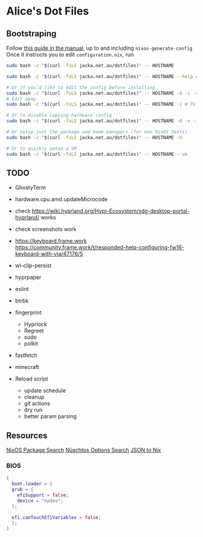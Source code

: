# Alice's Dot Files

## Bootstraping

Follow [this guide in the manual](https://nixos.org/manual/nixos/stable/#sec-installation-manual), up to and including `nixos-generate-config`  
Once it instructs you to edit `configuration.nix`, run

```bash
sudo bash -c "$(curl -fsLS jacka.net.au/dotfiles)" -- HOSTNAME

sudo bash -c "$(curl -fsLS jacka.net.au/dotfiles)" -- HOSTNAME --help # For usage

# Or if you'd like to edit the config before installing
sudo bash -c "$(curl -fsLS jacka.net.au/dotfiles)" -- HOSTNAME -d -c -v # To download, copy the hardware config, and update stateVersion
# Edit away
sudo bash -c "$(curl -fsLS jacka.net.au/dotfiles)" -- HOSTNAME -i # To finish the install

# Or to disable copying hardware config
sudo bash -c "$(curl -fsLS jacka.net.au/dotfiles)" -- HOSTNAME -d -v -i

# Or setup just the package and home managers (for non NixOS hosts)
sudo bash -c "$(curl -fsLS jacka.net.au/dotfiles)" -- HOSTNAME -h

# Or to quickly setup a VM
sudo bash -c "$(curl -fsLS jacka.net.au/dotfiles)" -- HOSTNAME --vm
```

## TODO

- GhostyTerm
- hardware.cpu.amd.updateMicrocode
- check <https://wiki.hyprland.org/Hypr-Ecosystem/xdg-desktop-portal-hyprland/> works
- check screenshots work

- <https://keyboard.frame.work> <https://community.frame.work/t/responded-help-configuring-fw16-keyboard-with-via/47176/5>
- wl-clip-persist
- hyprpaper
- eslint
- btrbk

- fingerprint
  - Hyprlock
  - Regreet
  - sudo
  - polkit
- fastfetch
- minecraft

- Reload script
  - update schedule
  - cleanup
  - git actions
  - dry run
  - better param parsing

## Resources

[NixOS Package Search](https://search.nixos.org/packages?channel=unstable)
[Nüschtos Options Search](https://search.n%C3%BCschtos.de)
[JSON to Nix](https://json-to-nix.pages.dev/)

### BIOS

```nix
{
  boot.loader = {
  grub = {
    efiSupport = false;
    device = "nodev";
  };

  efi.canTouchEfiVariables = false;
  };
}
```
